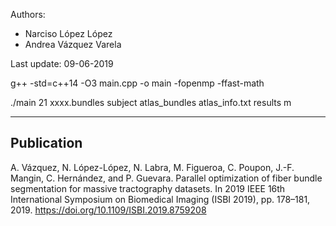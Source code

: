 Authors:  
- Narciso López López
- Andrea Vázquez Varela

Last update: 09-06-2019

g++ -std=c++14 -O3 main.cpp -o main -fopenmp -ffast-math

./main 21 xxxx.bundles subject  atlas_bundles atlas_info.txt results m

********************************************************************

## Publication

A. Vázquez, N. López-López, N. Labra, M. Figueroa, C. Poupon, J.-F. Mangin, C. Hernández, and P. Guevara. Parallel optimization of fiber bundle segmentation for massive tractography datasets. In 2019 IEEE 16th International Symposium on Biomedical Imaging (ISBI 2019), pp. 178–181, 2019. https://doi.org/10.1109/ISBI.2019.8759208
